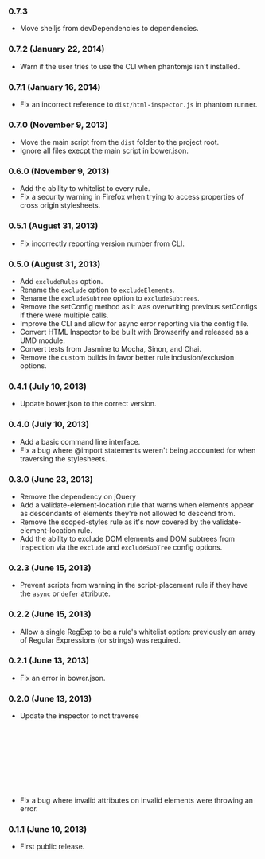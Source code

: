 ### 0.7.3

* Move shelljs from devDependencies to dependencies.

### 0.7.2 (January 22, 2014)

* Warn if the user tries to use the CLI when phantomjs isn't installed.

### 0.7.1 (January 16, 2014)

* Fix an incorrect reference to `dist/html-inspector.js` in phantom runner.

### 0.7.0 (November 9, 2013)

* Move the main script from the `dist` folder to the project root.
* Ignore all files execpt the main script in bower.json.

### 0.6.0 (November 9, 2013)

* Add the ability to whitelist to every rule.
* Fix a security warning in Firefox when trying to access properties of cross origin stylesheets.

### 0.5.1 (August 31, 2013)

* Fix incorrectly reporting version number from CLI.

### 0.5.0 (August 31, 2013)

* Add `excludeRules` option.
* Rename the `exclude` option to `excludeElements`.
* Rename the `excludeSubtree` option to `excludeSubtrees`.
* Remove the setConfig method as it was overwriting previous setConfigs if there were multiple calls.
* Improve the CLI and allow for async error reporting via the config file.
* Convert HTML Inspector to be built with Browserify and released as a UMD module.
* Convert tests from Jasmine to Mocha, Sinon, and Chai.
* Remove the custom builds in favor better rule inclusion/exclusion options.

### 0.4.1 (July 10, 2013)

* Update bower.json to the correct version.

### 0.4.0 (July 10, 2013)

* Add a basic command line interface.
* Fix a bug where @import statements weren't being accounted for when traversing the stylesheets.

### 0.3.0 (June 23, 2013)

* Remove the dependency on jQuery
* Add a validate-element-location rule that warns when elements appear as descendants of elements they're not allowed to descend from.
* Remove the scoped-styles rule as it's now covered by the validate-element-location rule.
* Add the ability to exclude DOM elements and DOM subtrees from inspection via the `exclude` and `excludeSubTree` config options.

### 0.2.3 (June 15, 2013)

* Prevent scripts from warning in the script-placement rule if they have the `async` or `defer` attribute.

### 0.2.2 (June 15, 2013)

* Allow a single RegExp to be a rule's whitelist option: previously an array of Regular Expressions (or strings) was required.

### 0.2.1 (June 13, 2013)

* Fix an error in bower.json.

### 0.2.0 (June 13, 2013)

* Update the inspector to not traverse <svg> elements and their children until rules for them can be added.
* Fix a bug where invalid attributes on invalid elements were throwing an error.

### 0.1.1 (June 10, 2013)

* First public release.